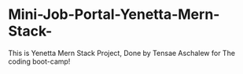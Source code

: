 # Mini-Job-Portal-Yenetta-Mern-Stack-
This is Yenetta Mern Stack Project, Done by Tensae Aschalew for The coding boot-camp!
